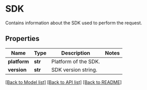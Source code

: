 # SDK
Contains information about the SDK used to perform the request.


## Properties
Name | Type | Description | Notes
------------ | ------------- | ------------- | -------------
**platform** | **str** | Platform of the SDK. | 
**version** | **str** | SDK version string. | 

[[Back to Model list]](../README.md#documentation-for-models) [[Back to API list]](../README.md#documentation-for-api-endpoints) [[Back to README]](../README.md)


